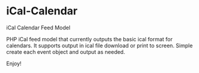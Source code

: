 iCal-Calendar
=============

iCal Calendar Feed Model

PHP iCal feed model that currently outputs the basic ical format for calendars. It supports output in ical file download or print to screen. Simple create each event object and output as needed.

Enjoy!
